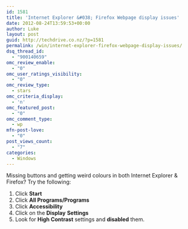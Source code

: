 ```yaml
---
id: 1581
title: 'Internet Explorer &#038; Firefox Webpage display issues'
date: 2012-08-24T13:59:53+00:00
author: Luke
layout: post
guid: http://techdrive.co.nz/?p=1581
permalink: /win/internet-explorer-firefox-webpage-display-issues/
dsq_thread_id:
  - "900140659"
omc_review_enable:
  - "0"
omc_user_ratings_visibility:
  - "0"
omc_review_type:
  - stars
omc_criteria_display:
  - 'n'
omc_featured_post:
  - "0"
omc_comment_type:
  - wp
mfn-post-love:
  - "0"
post_views_count:
  - "7"
categories:
  - Windows
---
```

Missing buttons and getting weird colours in both Internet Explorer & Firefox? Try the following:

<ol start="1">
  <li>
    Click <strong>Start</strong>
  </li>
  <li>
    Click <strong>All Programs/Programs</strong>
  </li>
  <li>
    Click <strong>Accessibility</strong>
  </li>
  <li>
    Click on the <strong>Display</strong> <strong>Settings</strong>
  </li>
  <li>
    Look for <strong>High Contrast</strong> settings and <strong>disabled</strong> them.
  </li>
</ol>
